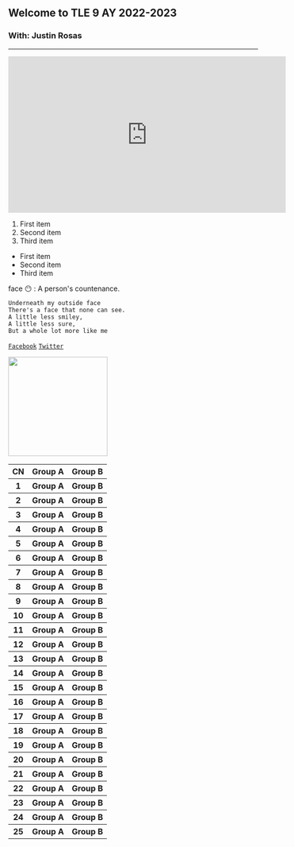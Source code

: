 ## Welcome to TLE 9 AY 2022-2023
### With: Justin Rosas
---

<iframe width="560" height="315" src="https://www.youtube.com/embed/2r9UtIhOI8M" title="YouTube video player" frameborder="0" allow="accelerometer; autoplay; clipboard-write; encrypted-media; gyroscope; picture-in-picture" allowfullscreen></iframe>

1. First item 
2. Second item
3. Third item

- First item
- Second item
- Third item

face 😶
: A person's countenance.

```
Underneath my outside face
There's a face that none can see.
A little less smiley,
A little less sure,
But a whole lot more like me
```

[`Facebook`](https://www.facebook.com/sirgain)
[`Twitter`](https://www.twitter.com/sirgain)

<img src="https://jhsportal.adnu.edu.ph/pluginfile.php/1/theme_remui/section_html/942325426/welcomebg.png" width="200">

<html>
<body>
  <table>
    <tr>
      <th>CN</th> <th>Group A</th> <th>Group B</th>
    </tr>
    <tr>
      <th>1</th> <th>Group A</th> <th>Group B</th>
    </tr>
    <tr>
      <th>2</th> <th>Group A</th> <th>Group B</th>
    </tr>
    <tr>
      <th>3</th> <th>Group A</th> <th>Group B</th>
    </tr>
    <tr>
      <th>4</th> <th>Group A</th> <th>Group B</th>
    </tr>
    <tr>
      <th>5</th> <th>Group A</th> <th>Group B</th>
    </tr>
    <tr>
      <th>6</th> <th>Group A</th> <th>Group B</th>
    </tr>
    <tr>
      <th>7</th> <th>Group A</th> <th>Group B</th>
    </tr>
    <tr>
      <th>8</th> <th>Group A</th> <th>Group B</th>
    </tr>
    <tr>
      <th>9</th> <th>Group A</th> <th>Group B</th>
    </tr>
    <tr>
      <th>10</th> <th>Group A</th> <th>Group B</th>
    </tr>
    <tr>
      <th>11</th> <th>Group A</th> <th>Group B</th>
    </tr>
    <tr>
      <th>12</th> <th>Group A</th> <th>Group B</th>
    </tr>
    <tr>
      <th>13</th> <th>Group A</th> <th>Group B</th>
    </tr>
    <tr>
      <th>14</th> <th>Group A</th> <th>Group B</th>
    </tr>
    <tr>
      <th>15</th> <th>Group A</th> <th>Group B</th>
    </tr>
    <tr>
      <th>16</th> <th>Group A</th> <th>Group B</th>
    </tr>
    <tr>
      <th>17</th> <th>Group A</th> <th>Group B</th>
    </tr>
    <tr>
      <th>18</th> <th>Group A</th> <th>Group B</th>
    </tr>
    <tr>
      <th>19</th> <th>Group A</th> <th>Group B</th>
    </tr>
    <tr>
      <th>20</th> <th>Group A</th> <th>Group B</th>
    </tr>
    <tr>
      <th>21</th> <th>Group A</th> <th>Group B</th>
    </tr>
    <tr>
      <th>22</th> <th>Group A</th> <th>Group B</th>
    </tr>
    <tr>
      <th>23</th> <th>Group A</th> <th>Group B</th>
    </tr>
    <tr>
      <th>24</th> <th>Group A</th> <th>Group B</th>
    </tr>
    <tr>
      <th>25</th> <th>Group A</th> <th>Group B</th>
    </tr>
  </table>
</body>
</html>
